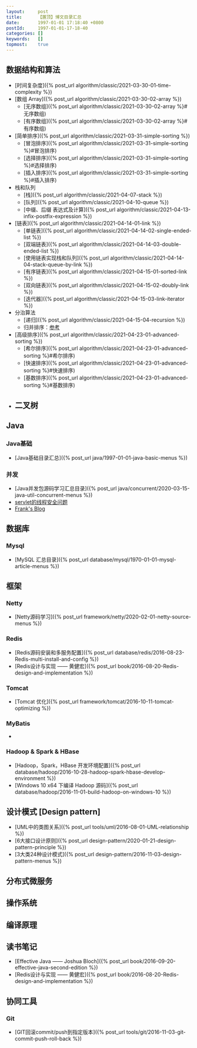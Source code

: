 ```yaml
---
layout:     post
title:      【置顶】博文目录汇总
date:       1997-01-01 17:18:40 +0800
postId:     1997-01-01-17-18-40
categories: []
keywords:   []
topmost:    true
---
```


## 数据结构和算法

* [时间复杂度]({% post_url algorithm/classic/2021-03-30-01-time-complexity %})
* [数组 Array]({% post_url algorithm/classic/2021-03-30-02-array %})
  - [无序数组]({% post_url algorithm/classic/2021-03-30-02-array %}#无序数组)
  - [有序数组]({% post_url algorithm/classic/2021-03-30-02-array %}#有序数组)
* [简单排序]({% post_url algorithm/classic/2021-03-31-simple-sorting %})
  - [冒泡排序]({% post_url algorithm/classic/2021-03-31-simple-sorting %}#冒泡排序)
  - [选择排序]({% post_url algorithm/classic/2021-03-31-simple-sorting %}#选择排序)
  - [插入排序]({% post_url algorithm/classic/2021-03-31-simple-sorting %}#插入排序)
* 栈和队列
  - [栈]({% post_url algorithm/classic/2021-04-07-stack %})
  - [队列]({% post_url algorithm/classic/2021-04-10-queue %})
  - [中缀、后缀 表达式及计算]({% post_url algorithm/classic/2021-04-13-infix-postfix-expression %})
* [链表]({% post_url algorithm/classic/2021-04-14-01-link %})
  - [单链表]({% post_url algorithm/classic/2021-04-14-02-single-ended-list %})
  - [双端链表]({% post_url algorithm/classic/2021-04-14-03-double-ended-list %})
  - [使用链表实现栈和队列]({% post_url algorithm/classic/2021-04-14-04-stack-queue-by-link %})
  - [有序链表]({% post_url algorithm/classic/2021-04-15-01-sorted-link %})
  - [双向链表]({% post_url algorithm/classic/2021-04-15-02-doubly-link %})
  - [迭代器]({% post_url algorithm/classic/2021-04-15-03-link-iterator %})
* 分治算法
  - [递归]({% post_url algorithm/classic/2021-04-15-04-recursion %})
  - 归并排序：[参考](https://zhuanlan.zhihu.com/p/95080265)
* [高级排序]({% post_url algorithm/classic/2021-04-23-01-advanced-sorting %})
  - [希尔排序]({% post_url algorithm/classic/2021-04-23-01-advanced-sorting %}#希尔排序)
  - [快速排序]({% post_url algorithm/classic/2021-04-23-01-advanced-sorting %}#快速排序)
  - [基数排序]({% post_url algorithm/classic/2021-04-23-01-advanced-sorting %}#基数排序)
* 二叉树
  -

## Java

### Java基础
* [Java基础目录汇总]({% post_url java/1997-01-01-java-basic-menus %})

### 并发
* [Java并发包源码学习汇总目录]({% post_url java/concurrent/2020-03-15-java-util-concurrent-menus %})
* [servlet的线程安全问题](https://www.jianshu.com/p/672a8ecada6c)
* [Frank's Blog](https://hellofrank.github.io/archives/)

## 数据库

### Mysql
* [MySQL 汇总目录]({% post_url database/mysql/1970-01-01-mysql-article-menus %})

## 框架

### Netty
* [Netty源码学习]({% post_url framework/netty/2020-02-01-netty-source-menus %})

### Redis
* [Redis源码安装和多服务配置]({% post_url database/redis/2016-08-23-Redis-multi-install-and-config %})
* [Redis设计与实现 —— 黄健宏]({% post_url book/2016-08-20-Redis-design-and-implementation %})

### Tomcat
* [Tomcat 优化]({% post_url framework/tomcat/2016-10-11-tomcat-optimizing %})

### MyBatis
* 

### Hadoop & Spark & HBase
* [Hadoop，Spark，HBase 开发环境配置]({% post_url database/hadoop/2016-10-28-hadoop-spark-hbase-develop-environment %})
* [Windows 10 x64 下编译 Hadoop 源码]({% post_url database/hadoop/2016-11-01-build-hadoop-on-windows-10 %})

## 设计模式 [Design pattern]

* [UML中的类图关系]({% post_url tools/uml/2016-08-01-UML-relationship %})
* [6大接口设计原则]({% post_url design-pattern/2020-01-21-design-pattern-principle %})
* [3大类24种设计模式]({% post_url design-pattern/2016-11-03-design-pattern-menus %})

## 分布式微服务

## 操作系统

## 编译原理

## 读书笔记
* [Effective Java —— Joshua Bloch]({% post_url book/2016-09-20-effective-java-second-edition %})
* [Redis设计与实现 —— 黄健宏]({% post_url book/2016-08-20-Redis-design-and-implementation %})

## 协同工具

### Git
* [GIT回滚commit/push到指定版本]({% post_url tools/git/2016-11-03-git-commit-push-roll-back %})
